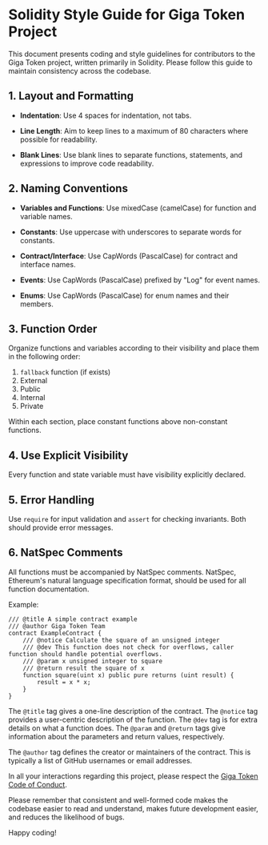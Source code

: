 # Solidity Style Guide for Giga Token Project

This document presents coding and style guidelines for contributors to the Giga Token project, written primarily in Solidity. Please follow this guide to maintain consistency across the codebase.

## 1. Layout and Formatting

- **Indentation**: Use 4 spaces for indentation, not tabs.

- **Line Length**: Aim to keep lines to a maximum of 80 characters where possible for readability.

- **Blank Lines**: Use blank lines to separate functions, statements, and expressions to improve code readability.

## 2. Naming Conventions

- **Variables and Functions**: Use mixedCase (camelCase) for function and variable names. 

- **Constants**: Use uppercase with underscores to separate words for constants.

- **Contract/Interface**: Use CapWords (PascalCase) for contract and interface names.

- **Events**: Use CapWords (PascalCase) prefixed by "Log" for event names.

- **Enums**: Use CapWords (PascalCase) for enum names and their members.

## 3. Function Order

Organize functions and variables according to their visibility and place them in the following order:

1. `fallback` function (if exists)
2. External
3. Public
4. Internal
5. Private

Within each section, place constant functions above non-constant functions.

## 4. Use Explicit Visibility

Every function and state variable must have visibility explicitly declared. 

## 5. Error Handling

Use `require` for input validation and `assert` for checking invariants. Both should provide error messages.

## 6. NatSpec Comments

All functions must be accompanied by NatSpec comments. NatSpec, Ethereum's natural language specification format, should be used for all function documentation.

Example:

```solidity
/// @title A simple contract example
/// @author Giga Token Team
contract ExampleContract {
    /// @notice Calculate the square of an unsigned integer
    /// @dev This function does not check for overflows, caller function should handle potential overflows.
    /// @param x unsigned integer to square
    /// @return result the square of x
    function square(uint x) public pure returns (uint result) {
        result = x * x;
    }
}
```

The `@title` tag gives a one-line description of the contract. The `@notice` tag provides a user-centric description of the function. The `@dev` tag is for extra details on what a function does. The `@param` and `@return` tags give information about the parameters and return values, respectively.

The `@author` tag defines the creator or maintainers of the contract. This is typically a list of GitHub usernames or email addresses.

In all your interactions regarding this project, please respect the [Giga Token Code of Conduct](CODE_OF_CONDUCT.md).

Please remember that consistent and well-formed code makes the codebase easier to read and understand, makes future development easier, and reduces the likelihood of bugs.

Happy coding!

